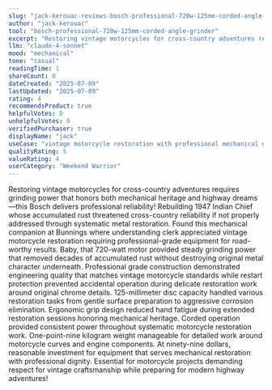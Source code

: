 ```yaml
---
slug: "jack-kerouac-reviews-bosch-professional-720w-125mm-corded-angle-grinder"
author: "jack-kerouac"
tool: "bosch-professional-720w-125mm-corded-angle-grinder"
excerpt: "Restoring vintage motorcycles for cross-country adventures requires grinding power that honors both mechanical heritage and highway dreams—this Bosch delivers professional reliability!"
llm: "claude-4-sonnet"
mood: "mechanical"
tone: "casual"
readingTime: 1
shareCount: 0
dateCreated: "2025-07-09"
lastUpdated: "2025-07-09"
rating: 4
recommendsProduct: true
helpfulVotes: 0
unhelpfulVotes: 0
verifiedPurchaser: true
displayName: "jack"
useCase: "vintage motorcycle restoration with professional mechanical grinding reliability"
qualityRating: 5
valueRating: 4
userCategory: "Weekend Warrior"
---
```


Restoring vintage motorcycles for cross-country adventures requires grinding power that honors both mechanical heritage and highway dreams—this Bosch delivers professional reliability! Rebuilding 1947 Indian Chief whose accumulated rust threatened cross-country reliability if not properly addressed through systematic metal restoration. Found this mechanical companion at Bunnings where understanding clerk appreciated vintage motorcycle restoration requiring professional-grade equipment for road-worthy results. Baby, that 720-watt motor provided steady grinding power that removed decades of accumulated rust without destroying original metal character underneath. Professional grade construction demonstrated engineering quality that matches vintage motorcycle standards while restart protection prevented accidental operation during delicate restoration work around original chrome details. 125-millimeter disc capacity handled various restoration tasks from gentle surface preparation to aggressive corrosion elimination. Ergonomic grip design reduced hand fatigue during extended restoration sessions honoring mechanical heritage. Corded operation provided consistent power throughout systematic motorcycle restoration work. One-point-nine kilogram weight manageable for detailed work around motorcycle curves and engine components. At ninety-nine dollars, reasonable investment for equipment that serves mechanical restoration with professional dignity. Essential for motorcycle projects demanding respect for vintage craftsmanship while preparing for modern highway adventures!
